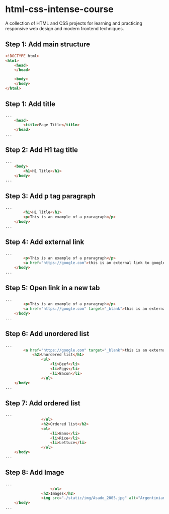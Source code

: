 # html-css-intense-course
A collection of HTML and CSS projects for learning and practicing responsive web design and modern frontend techniques.

## Step 1: Add main structure

```html
<!DOCTYPE html>
<html>
    <head>
    </head>

    <body>
    </body>
</html>
```

## Step 1: Add title
```html
...
    <head>
        <title>Page Title</title>
    </head>
...
```

## Step 2: Add H1 tag title
```html
...
    <body>
        <h1>H1 Title</h1>
    </body>
...
```

## Step 3: Add p tag paragraph
```html
...
        <h1>H1 Title</h1>
        <p>This is an example of a praragraph</p>
    </body>
...
```

## Step 4: Add external link
```html
...
        <p>This is an example of a praragraph</p>
        <a href="https://google.com">this is an external link to google</a>
    </body>
...
```

## Step 5: Open link in a new tab
```html
...
        <p>This is an example of a praragraph</p>
        <a href="https://google.com" target="_blank">this is an external link to google</a>
    </body>
...
```

## Step 6: Add unordered list
```html
...
        <a href="https://google.com" target="_blank">this is an external link to google</a>
            <h2>Unordered list</h1>
                <ul>
                    <li>Beef</li>
                    <li>Eggs</li>
                    <li>Bacon</li>
                </ul>
    </body>
...
```
## Step 7: Add ordered list
```html
...
                </ul>
                <h2>Ordered list</h2>
                <ol>
                    <li>Bans</li>
                    <li>Rice</li>
                    <li>Lettuce</li>
                </ol>                
    </body>
...
```

## Step 8: Add Image
```html
...
                    </ol>     
                <h2>Images</h2>    
                <img src="./static/img/Asado_2005.jpg" alt="Argentinian Asado">                
    </body>
...
```